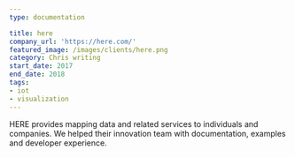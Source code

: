 ```yaml
---
type: documentation

title: here
company_url: 'https://here.com/'
featured_image: /images/clients/here.png
category: Chris writing
start_date: 2017
end_date: 2018
tags:
- iot
- visualization
---
```


HERE provides mapping data and related services to individuals and companies. We helped their innovation team with documentation, examples and developer experience.
